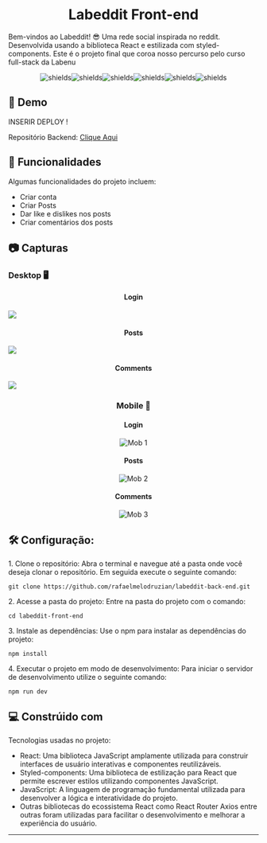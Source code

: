 <h1 align="center" id="title">Labeddit Front-end</h1>

<p id="description">Bem-vindos ao Labeddit! 😎 Uma rede social inspirada no reddit. Desenvolvida usando a biblioteca React e estilizada com styled-components. Este é o projeto final que coroa nosso percurso pelo curso full-stack da Labenu </p>

<p align="center"><img src="https://img.shields.io/badge/react-%2320232a.svg?style=for-the-badge&amp;logo=react&amp;logoColor=%2361DAFB" alt="shields"><img src="https://img.shields.io/badge/React_Router-CA4245?style=for-the-badge&amp;logo=react-router&amp;logoColor=white" alt="shields"><img src="https://img.shields.io/badge/styled--components-DB7093?style=for-the-badge&amp;logo=styled-components&amp;logoColor=white" alt="shields"><img src="https://img.shields.io/badge/javascript-%23323330.svg?style=for-the-badge&amp;logo=javascript&amp;logoColor=%23F7DF1E" alt="shields"><img src="https://img.shields.io/badge/html5-%23E34F26.svg?style=for-the-badge&amp;logo=html5&amp;logoColor=white" alt="shields"><img src="https://img.shields.io/badge/css3-%231572B6.svg?style=for-the-badge&amp;logo=css3&amp;logoColor=white" alt="shields"></p>

<h2>🚀 Demo</h2>


INSERIR DEPLOY ! 

Repositório Backend: [Clique Aqui](https://github.com/rafaelmelodruzian/labeddit-back-end)
  
<h2>🧐 Funcionalidades</h2>

Algumas funcionalidades do projeto incluem:

*   Criar conta
*   Criar Posts
*   Dar like e dislikes nos posts
*   Criar comentários dos posts

<h2>📷 Capturas</h2>

<h3>Desktop 🖥️</h3>

<h4 align="center">Login</h4>


<img src="https://raw.githubusercontent.com/rafaelmelodruzian/labeddit-front-end/main/src/assets/Desk%201.png">

<h4 align="center">Posts</h4>

<img src="https://github.com/rafaelmelodruzian/labeddit-front-end/blob/main/src/assets/Desk%202.png">

<h4 align="center">Comments</h4>

<img src="https://github.com/rafaelmelodruzian/labeddit-front-end/blob/main/src/assets/Desk%203.png">


<h3 align="center">Mobile 📱</h3>

<h4 align="center">Login</h4>

<p align="center">
  <img src="https://github.com/rafaelmelodruzian/labeddit-front-end/blob/main/src/assets/Mob%201.png" alt="Mob 1">
</p>

<h4 align="center">Posts</h4>

<p align="center">
  <img src="https://github.com/rafaelmelodruzian/labeddit-front-end/blob/main/src/assets/Mob%202.png" alt="Mob 2">
</p>

<h4 align="center">Comments</h4>

<p align="center">
  <img src="https://github.com/rafaelmelodruzian/labeddit-front-end/blob/main/src/assets/Mob%203.png" alt="Mob 3">
</p>


<h2>🛠️ Configuração:</h2>

<p>1. Clone o repositório: Abra o terminal e navegue até a pasta onde você deseja clonar o repositório. Em seguida execute o seguinte comando:</p>

```
git clone https://github.com/rafaelmelodruzian/labeddit-back-end.git
```

<p>2. Acesse a pasta do projeto: Entre na pasta do projeto com o comando:</p>

```
cd labeddit-front-end
```

<p>3. Instale as dependências: Use o npm para instalar as dependências do projeto:</p>

```
npm install
```

<p>4. Executar o projeto em modo de desenvolvimento: Para iniciar o servidor de desenvolvimento utilize o seguinte comando:</p>

```
npm run dev
```

  
  
<h2>💻 Constrúido com</h2>

Tecnologias usadas no projeto:

*   React: Uma biblioteca JavaScript amplamente utilizada para construir interfaces de usuário interativas e componentes reutilizáveis.
*   Styled-components: Uma biblioteca de estilização para React que permite escrever estilos utilizando componentes JavaScript.
*   JavaScript: A linguagem de programação fundamental utilizada para desenvolver a lógica e interatividade do projeto.
*   Outras bibliotecas do ecossistema React como React Router Axios entre outras foram utilizadas para facilitar o desenvolvimento e melhorar a experiência do usuário.

---

